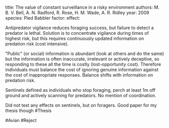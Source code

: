 title: The value of constant surveillance in a risky environment
authors: M. B. V. Bell, A. N. Radford, R. Rose, H. M. Wade, A. R. Ridley
year: 2009
species: Pied Babbler
factor:
effect:

Antipredator vigilance reduces foraging success, but failure to detect a predator is lethal. Solution is to concentrate vigilance during times of highest risk, but this requires continuously updated information on predation risk (cost intensive).

"Public" (or social) information is abundant (look at others and do the same) but the information is often inaccurate, irrelevant or actively deceptive, so responding to these all the time is costly (lost-opportunity cost). Therefore individuals must balance the cost of ignoring genuine information against the cost of inappropriate responses. Balance shifts with information on predation risk.

Sentinels defined as individuals who stop foraging, perch at least 1m off ground and actively scanning for predators. No mention of coordination. 

Did not test any effects on sentinels, but on foragers. Good paper for my thesis though #Thesis

#Avian #Reject 

